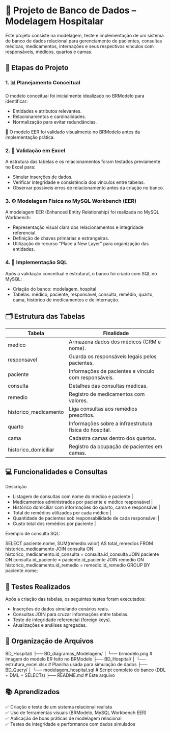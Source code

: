 
# 🏥 Projeto de Banco de Dados – Modelagem Hospitalar

Este projeto consiste na modelagem, teste e implementação de um sistema de banco de dados relacional para gerenciamento de pacientes, consultas médicas, medicamentos, internações e seus respectivos vínculos com responsáveis, médicos, quartos e camas.

## 📐 Etapas do Projeto

### 1. 📊 Planejamento Conceitual
O modelo conceitual foi inicialmente idealizado no BRModelo para identificar:
- Entidades e atributos relevantes.
- Relacionamentos e cardinalidades.
- Normalização para evitar redundâncias.

🎨 O modelo EER foi validado visualmente no BRModelo antes da implementação prática.

### 2. 📎 Validação em Excel
A estrutura das tabelas e os relacionamentos foram testados previamente no Excel para:
- Simular inserções de dados.
- Verificar integridade e consistência dos vínculos entre tabelas.
- Observar possíveis erros de relacionamento antes da criação no banco.

### 3. ⚙️ Modelagem Física no MySQL Workbench (EER)
A modelagem EER (Enhanced Entity Relationship) foi realizada no MySQL Workbench:
- Representação visual clara dos relacionamentos e integridade referencial.
- Definição de chaves primárias e estrangeiras.
- Utilização do recurso "Place a New Layer" para organização das entidades.

### 4. 🧱 Implementação SQL
Após a validação conceitual e estrutural, o banco foi criado com SQL no MySQL:

- Criação do banco: modelagem_hospital
- Tabelas: médico, paciente, responsável, consulta, remédio, quarto, cama, histórico de medicamentos e de internação.

## 🗂️ Estrutura das Tabelas

| Tabela                | Finalidade                                                                |
|-----------------------|---------------------------------------------------------------------------|
| medico                | Armazena dados dos médicos (CRM e nome).                                  |
| responsavel           | Guarda os responsáveis legais pelos pacientes.                            |
| paciente              | Informações de pacientes e vínculo com responsáveis.                      |
| consulta              | Detalhes das consultas médicas.                                           |
| remedio               | Registro de medicamentos com valores.                                     |
| historico_medicamento | Liga consultas aos remédios prescritos.                                   |
| quarto                | Informações sobre a infraestrutura física do hospital.                    |
| cama                  | Cadastra camas dentro dos quartos.                                        |
| historico_domiciliar  | Registro da ocupação de pacientes em camas.                               |

## 💻 Funcionalidades e Consultas
Descrição

- Listagem de consultas com nome do médico e paciente |
- Medicamentos administrados por paciente e médico responsável |
- Histórico domiciliar com informações do quarto, cama e responsável |
- Total de remédios utilizados por cada médico |
- Quantidade de pacientes sob responsabilidade de cada responsável |
- Custo total dos remédios por paciente |

Exemplo de consulta SQL:

SELECT paciente.nome, SUM(remedio.valor) AS total_remedios
FROM historico_medicamento
JOIN consulta ON historico_medicamento.id_consulta = consulta.id_consulta
JOIN paciente ON consulta.id_paciente = paciente.id_paciente
JOIN remedio ON historico_medicamento.id_remedio = remedio.id_remedio
GROUP BY paciente.nome;

## 🧪 Testes Realizados

Após a criação das tabelas, os seguintes testes foram executados:

- Inserções de dados simulando cenários reais.
- Consultas JOIN para cruzar informações entre tabelas.
- Teste de integridade referencial (foreign keys).
- Atualizações e análises agregadas.

## 📁 Organização de Arquivos

BD_Hospital/
├── BD_diagramas_Modelagem/
│   └── brmodelo.png             # Imagem do modelo ER feito no BRModelo
├── BD_Hospital/
│   └── estrutura_excel.xlsx     # Planilha usada para simulação de dados
├── BD_Query/
│   └── modelagem_hospital.sql   # Script completo do banco (DDL + DML + SELECTs)
├── README.md                    # Este arquivo

## 📚 Aprendizados

✅ Criação e teste de um sistema relacional realista  
✅ Uso de ferramentas visuais (BRModelo, MySQL Workbench EER)  
✅ Aplicação de boas práticas de modelagem relacional  
✅ Testes de integridade e performance com dados simulados 
